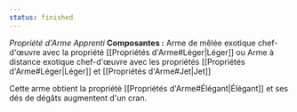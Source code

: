 ```yaml
---
status: finished
---
```

_Propriété d'Arme Apprenti_
__Composantes :__ Arme de mêlée exotique chef-d'œuvre avec la propriété [[Propriétés d'Arme#Léger|Léger]] ou Arme à distance exotique chef-d'œuvre avec les propriétés [[Propriétés d'Arme#Léger|Léger]] et [[Propriétés d'Arme#Jet|Jet]] 

Cette arme obtient la propriété [[Propriétés d'Arme#Élégant|Élégant]] et ses dés de dégâts augmentent d'un cran.
